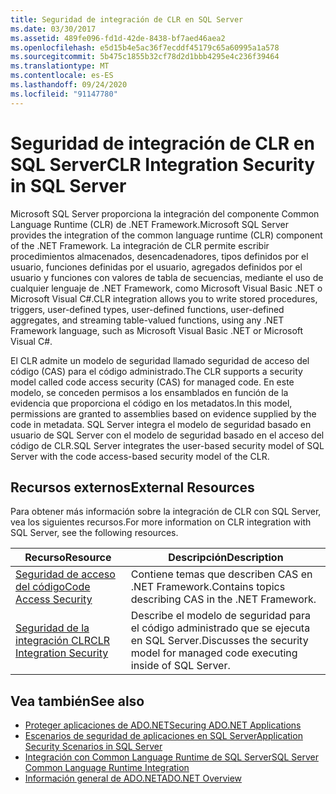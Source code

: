 ```yaml
---
title: Seguridad de integración de CLR en SQL Server
ms.date: 03/30/2017
ms.assetid: 489fe096-fd1d-42de-8438-bf7aed46aea2
ms.openlocfilehash: e5d15b4e5ac36f7ecddf45179c65a60995a1a578
ms.sourcegitcommit: 5b475c1855b32cf78d2d1bbb4295e4c236f39464
ms.translationtype: MT
ms.contentlocale: es-ES
ms.lasthandoff: 09/24/2020
ms.locfileid: "91147780"
---
```

# <a name="clr-integration-security-in-sql-server"></a><span data-ttu-id="735a3-102">Seguridad de integración de CLR en SQL Server</span><span class="sxs-lookup"><span data-stu-id="735a3-102">CLR Integration Security in SQL Server</span></span>

<span data-ttu-id="735a3-103">Microsoft SQL Server proporciona la integración del componente Common Language Runtime (CLR) de .NET Framework.</span><span class="sxs-lookup"><span data-stu-id="735a3-103">Microsoft SQL Server provides the integration of the common language runtime (CLR) component of the .NET Framework.</span></span> <span data-ttu-id="735a3-104">La integración de CLR permite escribir procedimientos almacenados, desencadenadores, tipos definidos por el usuario, funciones definidas por el usuario, agregados definidos por el usuario y funciones con valores de tabla de secuencias, mediante el uso de cualquier lenguaje de .NET Framework, como Microsoft Visual Basic .NET o Microsoft Visual C#.</span><span class="sxs-lookup"><span data-stu-id="735a3-104">CLR integration allows you to write stored procedures, triggers, user-defined types, user-defined functions, user-defined aggregates, and streaming table-valued functions, using any .NET Framework language, such as Microsoft Visual Basic .NET or Microsoft Visual C#.</span></span>  
  
 <span data-ttu-id="735a3-105">El CLR admite un modelo de seguridad llamado seguridad de acceso del código (CAS) para el código administrado.</span><span class="sxs-lookup"><span data-stu-id="735a3-105">The CLR supports a security model called code access security (CAS) for managed code.</span></span> <span data-ttu-id="735a3-106">En este modelo, se conceden permisos a los ensamblados en función de la evidencia que proporciona el código en los metadatos.</span><span class="sxs-lookup"><span data-stu-id="735a3-106">In this model, permissions are granted to assemblies based on evidence supplied by the code in metadata.</span></span> <span data-ttu-id="735a3-107">SQL Server integra el modelo de seguridad basado en usuario de SQL Server con el modelo de seguridad basado en el acceso del código de CLR.</span><span class="sxs-lookup"><span data-stu-id="735a3-107">SQL Server integrates the user-based security model of SQL Server with the code access-based security model of the CLR.</span></span>  
  
## <a name="external-resources"></a><span data-ttu-id="735a3-108">Recursos externos</span><span class="sxs-lookup"><span data-stu-id="735a3-108">External Resources</span></span>  

 <span data-ttu-id="735a3-109">Para obtener más información sobre la integración de CLR con SQL Server, vea los siguientes recursos.</span><span class="sxs-lookup"><span data-stu-id="735a3-109">For more information on CLR integration with SQL Server, see the following resources.</span></span>  
  
|<span data-ttu-id="735a3-110">Recurso</span><span class="sxs-lookup"><span data-stu-id="735a3-110">Resource</span></span>|<span data-ttu-id="735a3-111">Descripción</span><span class="sxs-lookup"><span data-stu-id="735a3-111">Description</span></span>|  
|--------------|-----------------|  
|[<span data-ttu-id="735a3-112">Seguridad de acceso del código</span><span class="sxs-lookup"><span data-stu-id="735a3-112">Code Access Security</span></span>](../../../misc/code-access-security.md)|<span data-ttu-id="735a3-113">Contiene temas que describen CAS en .NET Framework.</span><span class="sxs-lookup"><span data-stu-id="735a3-113">Contains topics describing CAS in the .NET Framework.</span></span>|  
|[<span data-ttu-id="735a3-114">Seguridad de la integración CLR</span><span class="sxs-lookup"><span data-stu-id="735a3-114">CLR Integration Security</span></span>](/sql/relational-databases/clr-integration/security/clr-integration-security)|<span data-ttu-id="735a3-115">Describe el modelo de seguridad para el código administrado que se ejecuta en SQL Server.</span><span class="sxs-lookup"><span data-stu-id="735a3-115">Discusses the security model for managed code executing inside of SQL Server.</span></span>|  
  
## <a name="see-also"></a><span data-ttu-id="735a3-116">Vea también</span><span class="sxs-lookup"><span data-stu-id="735a3-116">See also</span></span>

- [<span data-ttu-id="735a3-117">Proteger aplicaciones de ADO.NET</span><span class="sxs-lookup"><span data-stu-id="735a3-117">Securing ADO.NET Applications</span></span>](../securing-ado-net-applications.md)
- [<span data-ttu-id="735a3-118">Escenarios de seguridad de aplicaciones en SQL Server</span><span class="sxs-lookup"><span data-stu-id="735a3-118">Application Security Scenarios in SQL Server</span></span>](application-security-scenarios-in-sql-server.md)
- [<span data-ttu-id="735a3-119">Integración con Common Language Runtime de SQL Server</span><span class="sxs-lookup"><span data-stu-id="735a3-119">SQL Server Common Language Runtime Integration</span></span>](sql-server-common-language-runtime-integration.md)
- [<span data-ttu-id="735a3-120">Información general de ADO.NET</span><span class="sxs-lookup"><span data-stu-id="735a3-120">ADO.NET Overview</span></span>](../ado-net-overview.md)

